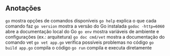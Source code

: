 ## Anotações

`go` mostra opções de comandos disponíveis
`go help` explica o que cada comando faz
`go version` mostra a versão do Go instalada
`godoc -http=6060` abre a documentação local do Go
`go env` mostra variáveis de ambiente e configurações (ex.: arquitetura)
`go doc cmd/vet` mostra a documentação do comando vet
`go vet app.go` verifica possíveis problemas no código
`go build app.go` compila o código
`go run` compila e executa diretamente